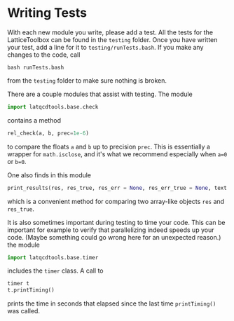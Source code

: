 # Writing Tests

With each new module you write, please add a test. All the tests for the LatticeToolbox can be found in the
`testing` folder. Once you have written your test, add a line for it to `testing/runTests.bash`.
If you make any changes to the code, call
```shell
bash runTests.bash
```
from the `testing` folder to make sure nothing is broken.

There are a couple modules that assist with testing. The module
```Python
import latqcdtools.base.check
```
contains a method 
```Python
rel_check(a, b, prec=1e-6)
``` 
to compare the floats `a` and `b` up to precision `prec`. This is essentially
a wrapper for `math.isclose`, and it's what we recommend especially when `a=0` or `b=0`. 

One also finds in this module 
```Python
print_results(res, res_true, res_err = None, res_err_true = None, text = "", prec = 1e-4)
```
which is a convenient method for comparing two array-like objects `res` and `res_true`.

It is also sometimes important during testing to time your code. This can be important for example to verify that
parallelizing indeed speeds up your code. (Maybe something could go wrong here for an unexpected reason.) the module
```Python
import latqcdtools.base.timer
```
includes the `timer` class. A call to
```Python
timer t
t.printTiming()
```
prints the time in seconds that elapsed since the last time `printTiming()` was called.
